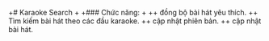+# Karaoke Search 
 +
 +### Chức năng:
 +
 ++ đồng bộ bài hát yêu thích.
 ++ Tìm kiếm bài hát theo các đầu karaoke.
 ++ cập nhật phiên bản.
 ++ cập nhật bài hát.
